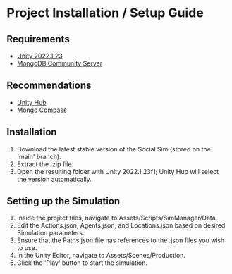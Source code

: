# Project Installation / Setup Guide
## Requirements
- [Unity 2022.1.23](https://unity.com/releases/editor/whats-new/2022.1.23#release-notes)
- [MongoDB Community Server](https://www.mongodb.com/try/download/community)
## Recommendations
- [Unity Hub](https://unity.com/unity-hub)
- [Mongo Compass](https://www.mongodb.com/try/download/compass)

## Installation
1. Download the latest stable version of the Social Sim (stored on the 'main' branch).
2. Extract the .zip file.
3. Open the resulting folder with Unity 2022.1.23f1; Unity Hub will select the version automatically.
## Setting up the Simulation
1. Inside the project files, navigate to Assets/Scripts/SimManager/Data.
2. Edit the Actions.json, Agents.json, and Locations.json based on desired Simulation parameters.
3. Ensure that the Paths.json file has references to the .json files you wish to use.
4. In the Unity Editor, navigate to Assets/Scenes/Production.
5. Click the 'Play' button to start the simulation.
